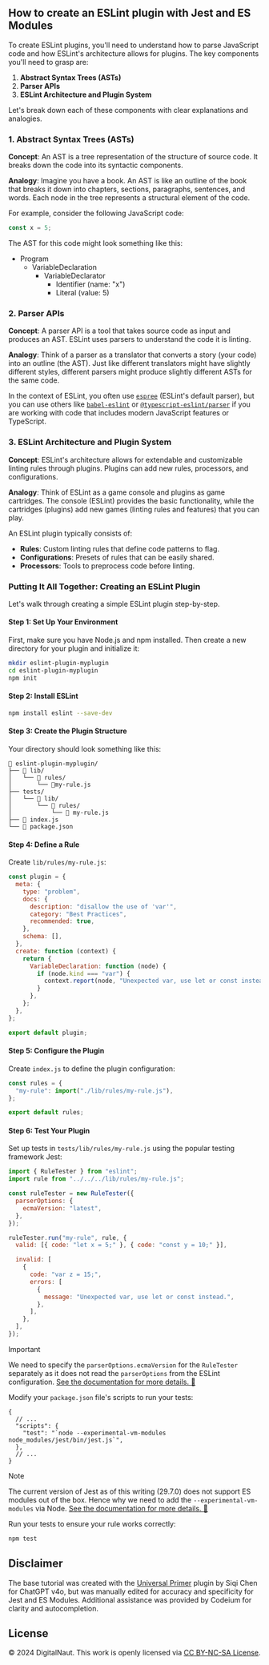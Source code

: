 ## How to create an ESLint plugin with Jest and ES Modules

To create ESLint plugins, you'll need to understand how to parse JavaScript code and how ESLint's architecture allows for plugins. The key components you'll need to grasp are:

1. **Abstract Syntax Trees (ASTs)**
2. **Parser APIs**
3. **ESLint Architecture and Plugin System**

Let's break down each of these components with clear explanations and analogies.

### 1. Abstract Syntax Trees (ASTs)

**Concept**: An AST is a tree representation of the structure of source code. It breaks down the code into its syntactic components.

**Analogy**: Imagine you have a book. An AST is like an outline of the book that breaks it down into chapters, sections, paragraphs, sentences, and words. Each node in the tree represents a structural element of the code.

For example, consider the following JavaScript code:

```javascript
const x = 5;
```

The AST for this code might look something like this:

- Program
  - VariableDeclaration
    - VariableDeclarator
      - Identifier (name: "x")
      - Literal (value: 5)

### 2. Parser APIs

**Concept**: A parser API is a tool that takes source code as input and produces an AST. ESLint uses parsers to understand the code it is linting.

**Analogy**: Think of a parser as a translator that converts a story (your code) into an outline (the AST). Just like different translators might have slightly different styles, different parsers might produce slightly different ASTs for the same code.

In the context of ESLint, you often use [`espree`](https://github.com/eslint/espree) (ESLint's default parser), but you can use others like [`babel-eslint`](https://www.npmjs.com/package/@babel/eslint-parser) or [`@typescript-eslint/parser`](https://typescript-eslint.io/packages/parser/) if you are working with code that includes modern JavaScript features or TypeScript.

### 3. ESLint Architecture and Plugin System

**Concept**: ESLint's architecture allows for extendable and customizable linting rules through plugins. Plugins can add new rules, processors, and configurations.

**Analogy**: Think of ESLint as a game console and plugins as game cartridges. The console (ESLint) provides the basic functionality, while the cartridges (plugins) add new games (linting rules and features) that you can play.

An ESLint plugin typically consists of:

- **Rules**: Custom linting rules that define code patterns to flag.
- **Configurations**: Presets of rules that can be easily shared.
- **Processors**: Tools to preprocess code before linting.

### Putting It All Together: Creating an ESLint Plugin

Let's walk through creating a simple ESLint plugin step-by-step.

#### Step 1: Set Up Your Environment

First, make sure you have Node.js and npm installed. Then create a new directory for your plugin and initialize it:

```bash
mkdir eslint-plugin-myplugin
cd eslint-plugin-myplugin
npm init
```

#### Step 2: Install ESLint

```bash
npm install eslint --save-dev
```

#### Step 3: Create the Plugin Structure

Your directory should look something like this:

```
📂 eslint-plugin-myplugin/
├── 📂 lib/
│   └── 📂 rules/
│       └── 📝my-rule.js
├── tests/
│   └── 📂 lib/
│       └── 📂 rules/
│           └── 📝 my-rule.js
├── 📝 index.js
└── 📝 package.json
```

#### Step 4: Define a Rule

Create `lib/rules/my-rule.js`:

```javascript
const plugin = {
  meta: {
    type: "problem",
    docs: {
      description: "disallow the use of 'var'",
      category: "Best Practices",
      recommended: true,
    },
    schema: [],
  },
  create: function (context) {
    return {
      VariableDeclaration: function (node) {
        if (node.kind === "var") {
          context.report(node, "Unexpected var, use let or const instead.");
        }
      },
    };
  },
};

export default plugin;
```

#### Step 5: Configure the Plugin

Create `index.js` to define the plugin configuration:

```javascript
const rules = {
  "my-rule": import("./lib/rules/my-rule.js"),
};

export default rules;
```

#### Step 6: Test Your Plugin

Set up tests in `tests/lib/rules/my-rule.js` using the popular testing framework Jest:

```javascript
import { RuleTester } from "eslint";
import rule from "../../../lib/rules/my-rule.js";

const ruleTester = new RuleTester({
  parserOptions: {
    ecmaVersion: "latest",
  },
});

ruleTester.run("my-rule", rule, {
  valid: [{ code: "let x = 5;" }, { code: "const y = 10;" }],

  invalid: [
    {
      code: "var z = 15;",
      errors: [
        {
          message: "Unexpected var, use let or const instead.",
        },
      ],
    },
  ],
});
```

> [!IMPORTANT]
> We need to specify the `parserOptions.ecmaVersion` for the `RuleTester` separately as it does not read the `parserOptions` from the ESLint configuration.
> [See the documentation for more details. &#128279;](https://eslint.org/docs/latest/extend/custom-rule-tutorial#step-6-write-the-test)

Modify your `package.json` file's scripts to run your tests:

```jsonc
{
  // ...
  "scripts": {
    "test": "`node --experimental-vm-modules node_modules/jest/bin/jest.js`",
  },
  // ...
}
```

> [!NOTE]
> The current version of Jest as of this writing (29.7.0) does not support ES modules out of the box. Hence why we need to add the `--experimental-vm-modules` via Node.
> [See the documentation for more details. &#128279;](https://jestjs.io/docs/ecmascript-modules)

Run your tests to ensure your rule works correctly:

```bash
npm test
```

## Disclaimer

The base tutorial was created with the [Universal Primer](https://chatgpt.com/g/g-GbLbctpPz-universal-primer) plugin by Siqi Chen for ChatGPT v4o, but was manually edited for accuracy and specificity for Jest and ES Modules. Additional assistance was provided by Codeium for clarity and autocompletion.

## License

© 2024 DigitalNaut. This work is openly licensed via [CC BY-NC-SA License](https://creativecommons.org/licenses/by-nc-sa/4.0/).
